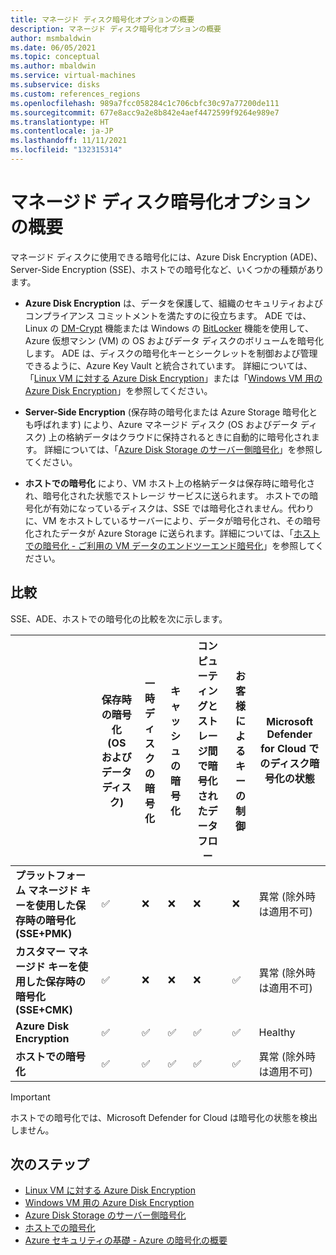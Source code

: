 ```yaml
---
title: マネージド ディスク暗号化オプションの概要
description: マネージド ディスク暗号化オプションの概要
author: msmbaldwin
ms.date: 06/05/2021
ms.topic: conceptual
ms.author: mbaldwin
ms.service: virtual-machines
ms.subservice: disks
ms.custom: references_regions
ms.openlocfilehash: 989a7fcc058284c1c706cbfc30c97a77200de111
ms.sourcegitcommit: 677e8acc9a2e8b842e4aef4472599f9264e989e7
ms.translationtype: HT
ms.contentlocale: ja-JP
ms.lasthandoff: 11/11/2021
ms.locfileid: "132315314"
---
```

# <a name="overview-of-managed-disk-encryption-options"></a>マネージド ディスク暗号化オプションの概要

マネージド ディスクに使用できる暗号化には、Azure Disk Encryption (ADE)、Server-Side Encryption (SSE)、ホストでの暗号化など、いくつかの種類があります。

- **Azure Disk Encryption** は、データを保護して、組織のセキュリティおよびコンプライアンス コミットメントを満たすのに役立ちます。 ADE では、Linux の [DM-Crypt](https://wikipedia.org/wiki/Dm-crypt) 機能または Windows の [BitLocker](https://wikipedia.org/wiki/BitLocker) 機能を使用して、Azure 仮想マシン (VM) の OS およびデータ ディスクのボリュームを暗号化します。 ADE は、ディスクの暗号化キーとシークレットを制御および管理できるように、Azure Key Vault と統合されています。  詳細については、「[Linux VM に対する Azure Disk Encryption](./linux/disk-encryption-overview.md)」または「[Windows VM 用の Azure Disk Encryption](./windows/disk-encryption-overview.md)」を参照してください。

- **Server-Side Encryption** (保存時の暗号化または Azure Storage 暗号化とも呼ばれます) により、Azure マネージド ディスク (OS およびデータ ディスク) 上の格納データはクラウドに保持されるときに自動的に暗号化されます。  詳細については、「[Azure Disk Storage のサーバー側暗号化](./disk-encryption.md)」を参照してください。

- **ホストでの暗号化** により、VM ホスト上の格納データは保存時に暗号化され、暗号化された状態でストレージ サービスに送られます。 ホストでの暗号化が有効になっているディスクは、SSE では暗号化されません。代わりに、VM をホストしているサーバーにより、データが暗号化され、その暗号化されたデータが Azure Storage に送られます。詳細については、「[ホストでの暗号化 - ご利用の VM データのエンドツーエンド暗号化](./disk-encryption.md#encryption-at-host---end-to-end-encryption-for-your-vm-data)」を参照してください。

## <a name="comparison"></a>比較

SSE、ADE、ホストでの暗号化の比較を次に示します。

| | 保存時の暗号化 (OS およびデータ ディスク) | 一時ディスクの暗号化 | キャッシュの暗号化 | コンピューティングとストレージ間で暗号化されたデータ フロー | お客様によるキーの制御 | Microsoft Defender for Cloud でのディスク暗号化の状態 |
|--|--|--|--|--|--|--|
| **プラットフォーム マネージド キーを使用した保存時の暗号化 (SSE+PMK)** | &#x2705; | &#10060; | &#10060; | &#10060; | &#10060; | 異常 (除外時は適用不可) |
| **カスタマー マネージド キーを使用した保存時の暗号化 (SSE+CMK)** | &#x2705; | &#10060; | &#10060; | &#10060; | &#x2705; | 異常 (除外時は適用不可) |
| **Azure Disk Encryption** | &#x2705; | &#x2705; | &#x2705; | &#x2705; | &#x2705; | Healthy |
| **ホストでの暗号化**  | &#x2705; | &#x2705; | &#x2705; | &#x2705; | &#x2705; | 異常 (除外時は適用不可) |

> [!Important]
> ホストでの暗号化では、Microsoft Defender for Cloud は暗号化の状態を検出しません。

## <a name="next-steps"></a>次のステップ

- [Linux VM に対する Azure Disk Encryption](./linux/disk-encryption-overview.md)
- [Windows VM 用の Azure Disk Encryption](./windows/disk-encryption-overview.md)
- [Azure Disk Storage のサーバー側暗号化](./disk-encryption.md)
- [ホストでの暗号化](./disk-encryption.md#encryption-at-host---end-to-end-encryption-for-your-vm-data)
- [Azure セキュリティの基礎 - Azure の暗号化の概要](../security/fundamentals/encryption-overview.md)
